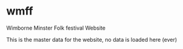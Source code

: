 # wmff
Wimborne Minster Folk festival Website

This is the master data for the website, no data is loaded here (ever)
